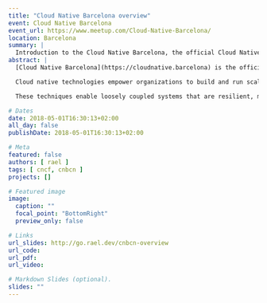 ```yaml
---
title: "Cloud Native Barcelona overview"
event: Cloud Native Barcelona
event_url: https://www.meetup.com/Cloud-Native-Barcelona/ 
location: Barcelona
summary: |
  Introduction to the Cloud Native Barcelona, the official Cloud Native Computing Foundation user group in Barcelona.
abstract: |
  [Cloud Native Barcelona](https://cloudnative.barcelona) is the official [Cloud Native Computing Foundation](https://cncf.io) user group dedicated to building a strong, open, diverse developer community around the Cloud Native platform and technologies in Barcelona.

  Cloud native technologies empower organizations to build and run scalable applications in modern, dynamic environments such as public, private, and hybrid clouds. Containers, service meshes, microservices, immutable infrastructure, and declarative APIs exemplify this approach.

  These techniques enable loosely coupled systems that are resilient, manageable, and observable. Combined with robust automation, they allow engineers to make high-impact changes frequently and predictably with minimal toil.

# Dates
date: 2018-05-01T16:30:13+02:00
all_day: false
publishDate: 2018-05-01T16:30:13+02:00

# Meta
featured: false
authors: [ rael ]
tags: [ cncf, cnbcn ]
projects: []

# Featured image
image:
  caption: ""
  focal_point: "BottomRight"
  preview_only: false

# Links
url_slides: http://go.rael.dev/cnbcn-overview
url_code:
url_pdf:
url_video:

# Markdown Slides (optional).
slides: ""
---
```

